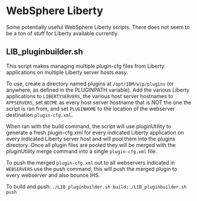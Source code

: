 # WebSphere Liberty
Some potentially useful WebSphere Liberty scripts. There does not seem to be a ton of stuff for Liberty available currently.

## LIB_pluginbuilder.sh
This script makes managing multiple plugin-cfg files from Liberty applications on multiple Liberty server hosts easy.

To use, create a directory named plugins at `/opt/IBM/wlp/plugins` (or anywhere, as defined in the PLUGINPATH variable). Add the various Liberty applications to `LIBERTYSERVERS`, the various host server hostnames to `APPSERVERS`, set `NOTME` as every host server hostname that is NOT the one the script is ran from, and set `PLUGINHOME` to the location of the webserver destination `plugin-cfg.xml`.

When ran with the build command, the script will use pluginUtility to generate a fresh plugin-cfg.xml for every indicated Liberty application on every indicated Liberty server host and will pool them into the plugins directory. Once all plugin files are pooled they will be merged with the pluginUtility merge command into a single `plugin-cfg.xml` file.

To push the merged `plugin-cfg.xml` out to all webservers indicated in `WEBSERVERS` use the push command, this will push the merged plugin to every webserver and also bounce IHS.

To build and push: `./LIB_pluginbuilder.sh build;./LIB_pluginbuilder.sh push`
